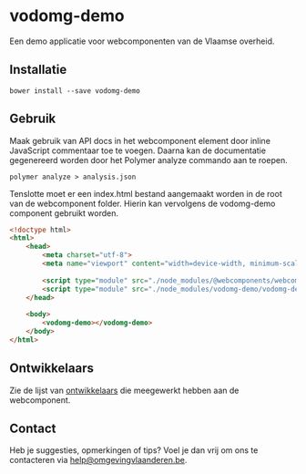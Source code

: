 # vodomg-demo

Een demo applicatie voor webcomponenten van de Vlaamse overheid.

## Installatie

```
bower install --save vodomg-demo
```

## Gebruik

Maak gebruik van API docs in het webcomponent element door inline JavaScript commentaar toe te voegen. Daarna kan de documentatie gegenereerd worden door het Polymer analyze commando aan te roepen.

```
polymer analyze > analysis.json
```

Tenslotte moet er een index.html bestand aangemaakt worden in de root van de webcomponent folder. Hierin kan vervolgens de vodomg-demo component gebruikt worden.

```html
<!doctype html>
<html>
	<head>
		<meta charset="utf-8">
		<meta name="viewport" content="width=device-width, minimum-scale=1.0, initial-scale=1.0, user-scalable=yes">
		
		<script type="module" src="./node_modules/@webcomponents/webcomponentsjs/webcomponents-loader.js"></script>
		<script type="module" src="./node_modules/vodomg-demo/vodomg-demo.js"></script>
	</head>
	
	<body>
		<vodomg-demo></vodomg-demo>
	</body>
</html>
```

## Ontwikkelaars

Zie de lijst van [ontwikkelaars](https://github.com/milieuinfo/webcomponent-vo-header/graphs/contributors) die meegewerkt hebben aan de webcomponent.

## Contact

Heb je suggesties, opmerkingen of tips? Voel je dan vrij om ons te contacteren via help@omgevingvlaanderen.be.
